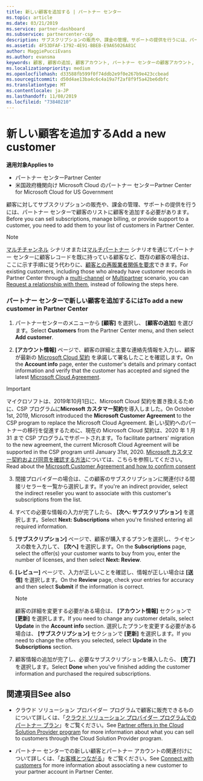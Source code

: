 ```yaml
---
title: 新しい顧客を追加する | パートナー センター
ms.topic: article
ms.date: 03/21/2019
ms.service: partner-dashboard
ms.subservice: partnercenter-csp
description: サブスクリプションの販売や、課金の管理、サポートの提供を行うには、パートナー センターで顧客の記録を作成する必要があります。
ms.assetid: 4F53DFAF-1792-4E91-BBEB-E9A65026A81C
author: MaggiePucciEvans
ms.author: evansma
keywords: 顧客, 顧客の追加, 顧客アカウント, パートナー センターの顧客アカウント, お客様, お客様の追加, 顧客アカウントの作成
ms.localizationpriority: medium
ms.openlocfilehash: d33588fb599f0f74ddb2e9f0e267b9e423ccbead
ms.sourcegitcommit: d50d4ae13ba4c6c4a19a7f2af8f9f5a42be6dbfc
ms.translationtype: MT
ms.contentlocale: ja-JP
ms.lasthandoff: 11/08/2019
ms.locfileid: "73840210"
---
```

# <a name="add-a-new-customer"></a><span data-ttu-id="d04e0-104">新しい顧客を追加する</span><span class="sxs-lookup"><span data-stu-id="d04e0-104">Add a new customer</span></span>

<span data-ttu-id="d04e0-105">**適用対象**</span><span class="sxs-lookup"><span data-stu-id="d04e0-105">**Applies to**</span></span>

-  <span data-ttu-id="d04e0-106">パートナー センター</span><span class="sxs-lookup"><span data-stu-id="d04e0-106">Partner Center</span></span>
-  <span data-ttu-id="d04e0-107">米国政府機関向け Microsoft Cloud のパートナー センター</span><span class="sxs-lookup"><span data-stu-id="d04e0-107">Partner Center for Microsoft Cloud for US Government</span></span>

<span data-ttu-id="d04e0-108">顧客に対してサブスクリプションの販売や、課金の管理、サポートの提供を行うには、パートナー センターで顧客のリストに顧客を追加する必要があります。</span><span class="sxs-lookup"><span data-stu-id="d04e0-108">Before you can sell subscriptions, manage billing, or provide support to a customer, you need to add them to your list of customers in Partner  Center.</span></span>

>[!NOTE]
><span data-ttu-id="d04e0-109">[マルチチャンネル](multichannel.md) シナリオまたは[マルチパートナー](multipartner.md) シナリオを通じてパートナー センターに顧客レコードを既に持っている顧客など、既存の顧客の場合は、ここに示す手順に従う代わりに、[顧客との再販業者関係を要求](request-a-relationship-with-a-customer.md)できます。</span><span class="sxs-lookup"><span data-stu-id="d04e0-109">For existing customers, including those who already have customer records in Partner Center through a [multi-channel](multichannel.md) or [Multipartner](multipartner.md) scenario, you can [Request a relationship with them](request-a-relationship-with-a-customer.md), instead of following the steps here.</span></span>

### <a name="to-add-a-new-customer-in-partner-center"></a><span data-ttu-id="d04e0-110">パートナー センターで新しい顧客を追加するには</span><span class="sxs-lookup"><span data-stu-id="d04e0-110">To add a new customer in Partner Center</span></span>

1. <span data-ttu-id="d04e0-111">パートナーセンターのメニューから **[顧客]** を選択し、 **[顧客の追加]** を選びます。</span><span class="sxs-lookup"><span data-stu-id="d04e0-111">Select **Customers** from the Partner Center menu, and then select **Add customer**.</span></span>

2. <span data-ttu-id="d04e0-112">**[アカウント情報]** ページで、顧客の詳細と主要な連絡先情報を入力し、顧客が最新の [Microsoft Cloud 契約](agreements.md) を承諾して署名したことを確認します。</span><span class="sxs-lookup"><span data-stu-id="d04e0-112">On the **Account info** page, enter the customer's details and primary contact information and verify that the customer has accepted and signed the latest [Microsoft Cloud Agreement](agreements.md).</span></span>

>[!IMPORTANT] 
> <span data-ttu-id="d04e0-113">マイクロソフトは、2019年10月1日に、Microsoft Cloud 契約を置き換えるために、CSP プログラムに**Microsoft カスタマー契約**を導入しました。</span><span class="sxs-lookup"><span data-stu-id="d04e0-113">On October 1st, 2019, Microsoft introduced the **Microsoft Customer Agreement** to the CSP program to replace the Microsoft Cloud Agreement.</span></span> <span data-ttu-id="d04e0-114">新しい契約へのパートナーの移行を促進するために、現在の Microsoft Cloud 契約は、2020 年 1 月 31 まで CSP プログラムでサポートされます。</span><span class="sxs-lookup"><span data-stu-id="d04e0-114">To facilitate partners' migration to the new agreement, the current Microsoft Cloud Agreement will be supported in the CSP program until January 31st, 2020.</span></span> <span data-ttu-id="d04e0-115">[Microsoft カスタマー契約および同意を確認する方法](confirm-customer-consent.md)については、こちらを参照してください。</span><span class="sxs-lookup"><span data-stu-id="d04e0-115">Read about the [Microsoft Customer Agreement and how to confirm consent](confirm-customer-consent.md)</span></span>
  
3. <span data-ttu-id="d04e0-116">間接プロバイダーの場合は、この顧客のサブスクリプションに関連付ける間接リセラーを一覧から選択します。</span><span class="sxs-lookup"><span data-stu-id="d04e0-116">If you're an indirect provider, select the indirect reseller you want to associate with this customer's subscriptions from the list.</span></span>

4. <span data-ttu-id="d04e0-117">すべての必要な情報の入力が完了したら、 **[次へ: サブスクリプション]** を選択します。</span><span class="sxs-lookup"><span data-stu-id="d04e0-117">Select **Next: Subscriptions** when you're finished entering all required information.</span></span>

5. <span data-ttu-id="d04e0-118">**[サブスクリプション]** ページで、顧客が購入するプランを選択し、ライセンスの数を入力して、 **[次へ]** を選択します。</span><span class="sxs-lookup"><span data-stu-id="d04e0-118">On the **Subscriptions** page, select the offer(s) your customer wants to buy from you, enter the number of licenses, and then select **Next: Review**.</span></span>

6. <span data-ttu-id="d04e0-119">**[レビュー]** ページで、入力が正しいことを確認し、情報が正しい場合は **[送信]** を選択します。</span><span class="sxs-lookup"><span data-stu-id="d04e0-119">On the **Review** page, check your entries for accuracy and then select **Submit** if the information is correct.</span></span>

    >[!NOTE]
    ><span data-ttu-id="d04e0-120">顧客の詳細を変更する必要がある場合は、 **[アカウント情報]** セクションで **[更新]** を選択します。</span><span class="sxs-lookup"><span data-stu-id="d04e0-120">If you need to change any customer details, select **Update** in the **Account info** section.</span></span> <span data-ttu-id="d04e0-121">選択したプランを変更する必要がある場合は、 **[サブスクリプション]** セクションで **[更新]** を選択します。</span><span class="sxs-lookup"><span data-stu-id="d04e0-121">If you need to change the offers you selected, select **Update** in the **Subscriptions** section.</span></span>

7. <span data-ttu-id="d04e0-122">顧客情報の追加が完了し、必要なサブスクリプションを購入したら、 **[完了]** を選択します。</span><span class="sxs-lookup"><span data-stu-id="d04e0-122">Select **Done** when you've finished adding the customer information and purchased the required subscriptions.</span></span>

## <a name="see-also"></a><span data-ttu-id="d04e0-123">関連項目</span><span class="sxs-lookup"><span data-stu-id="d04e0-123">See also</span></span>

- <span data-ttu-id="d04e0-124">クラウド ソリューション プロバイダー プログラムで顧客に販売できるものについて詳しくは、「[クラウド ソリューション プロバイダー プログラムでのパートナー プラン](csp-offers.md)」をご覧ください。</span><span class="sxs-lookup"><span data-stu-id="d04e0-124">See [Partner offers in the Cloud Solution Provider program](csp-offers.md) for more information about what you can sell to customers through the Cloud Solution Provider program.</span></span>

- <span data-ttu-id="d04e0-125">パートナー センターでの新しい顧客とパートナー アカウントの関連付けについて詳しくは、「[お客様とつながる](customer-accounts.md)」をご覧ください。</span><span class="sxs-lookup"><span data-stu-id="d04e0-125">See [Connect with customers](customer-accounts.md) for more information about associating a new customer to your partner account in Partner Center.</span></span>